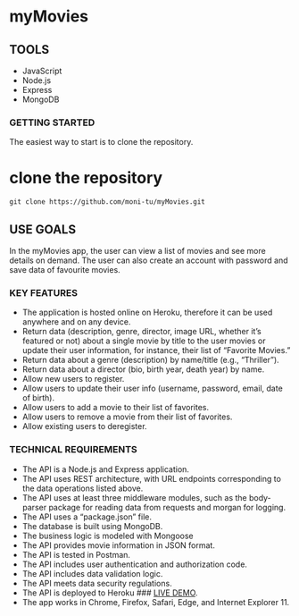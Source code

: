 # myMovies

## TOOLS

- JavaScript
- Node.js
- Express
- MongoDB

### GETTING STARTED

The easiest way to start is to clone the repository.

# clone the repository

```
git clone https://github.com/moni-tu/myMovies.git
```

## USE GOALS

In the myMovies app, the user can view a list of movies and see more details on demand. The user can also create an account with password and save data of favourite movies.

### KEY FEATURES

- The application is hosted online on Heroku, therefore it can be used anywhere and on any device.
- Return data (description, genre, director, image URL, whether it’s featured or not) about a
  single movie by title to the user movies or update their user information, for instance, their list of “Favorite Movies.”
- Return data about a genre (description) by name/title (e.g., “Thriller”).
- Return data about a director (bio, birth year, death year) by name.
- Allow new users to register.
- Allow users to update their user info (username, password, email, date of birth).
- Allow users to add a movie to their list of favorites.
- Allow users to remove a movie from their list of favorites.
- Allow existing users to deregister.

### TECHNICAL REQUIREMENTS

- The API is a Node.js and Express application.
- The API uses REST architecture, with URL endpoints corresponding to the data
  operations listed above.
- The API uses at least three middleware modules, such as the body-parser package for
  reading data from requests and morgan for logging.
- The API uses a “package.json” file.
- The database is built using MongoDB.
- The business logic is modeled with Mongoose
- The API provides movie information in JSON format.
- The API is tested in Postman.
- The API includes user authentication and authorization code.
- The API includes data validation logic.
- The API meets data security regulations.
- The API is deployed to Heroku ### <a href="https://mymovie-backend-api.herokuapp.com/">LIVE DEMO</a>.
- The app works in Chrome, Firefox, Safari, Edge, and Internet Explorer 11.
